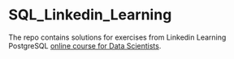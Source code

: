 # SQL_Linkedin_Learning
The repo contains solutions for exercises from Linkedin Learning PostgreSQL [online course for Data Scientists](https://www.linkedin.com/learning/advanced-sql-for-data-scientists/tips-for-using-sql-for-data-science).
